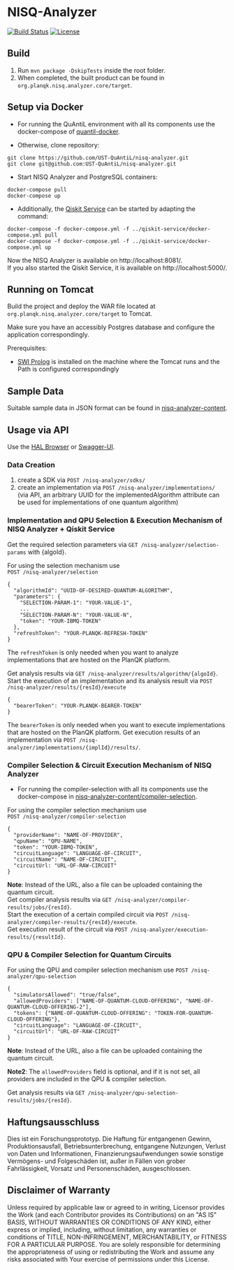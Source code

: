# NISQ-Analyzer

[![Build Status](https://api.travis-ci.com/UST-QuAntiL/nisq-analyzer.svg?branch=master)](https://travis-ci.com/UST-QuAntiL/nisq-analyzer)
[![License](https://img.shields.io/badge/License-Apache%202.0-blue.svg)](https://opensource.org/licenses/Apache-2.0)

## Build

1. Run `mvn package -DskipTests` inside the root folder.
2. When completed, the built product can be found in `org.planqk.nisq.analyzer.core/target`.

## Setup via Docker

* For running the QuAntiL environment with all its components use the docker-compose of [quantil-docker](https://github.com/UST-QuAntiL/quantil-docker).  

* Otherwise, clone repository:
```
git clone https://github.com/UST-QuAntiL/nisq-analyzer.git   
git clone git@github.com:UST-QuAntiL/nisq-analyzer.git
```

* Start NISQ Analyzer and PostgreSQL containers:
```
docker-compose pull
docker-compose up
```

* Additionally, the [Qiskit Service](https://github.com/UST-QuAntiL/qiskit-service/) can be started by adapting the command:
```
docker-compose -f docker-compose.yml -f ../qiskit-service/docker-compose.yml pull
docker-compose -f docker-compose.yml -f ../qiskit-service/docker-compose.yml up
```

Now the NISQ Analyzer is available on http://localhost:8081/.  
If you also started the Qiskit Service, it is available on http://localhost:5000/.
	
## Running on Tomcat

Build the project and deploy the WAR file located at `org.planqk.nisq.analyzer.core/target` to Tomcat.

Make sure you have an accessibly Postgres database and configure the application correspondingly.

Prerequisites:

- [SWI Prolog](https://www.swi-prolog.org/) is installed on the machine where the Tomcat runs and the Path is configured correspondingly

## Sample Data

Suitable sample data in JSON format can be found in [nisq-analyzer-content](https://github.com/UST-QuAntiL/nisq-analyzer-content/tree/master/objects).

## Usage via API

Use the [HAL Browser](http://localhost:8081/nisq-analyzer/browser/index.html#http://localhost:8081/nisq-analyzer/) or [Swagger-UI](http://localhost:8081/nisq-analyzer/swagger-ui/index.html?configUrl=/nisq-analyzer/v3/api-docs/swagger-config#/).

### Data Creation  
1. create a SDK via `POST /nisq-analyzer/sdks/`
2. create an implementation via `POST /nisq-analyzer/implementations/` (via API, an arbitrary UUID for the implementedAlgorithm attribute can be used for implementations of one quantum algorithm)

### Implementation and QPU Selection & Execution Mechanism of NISQ Analyzer + Qiskit Service
Get the required selection parameters via `GET /nisq-analyzer/selection-params` with {algoId}.  

For using the selection mechanism use  
`POST /nisq-analyzer/selection`
```
{
  "algorithmId": "UUID-OF-DESIRED-QUANTUM-ALGORITHM",
  "parameters": {
    "SELECTION-PARAM-1": "YOUR-VALUE-1",
    ...
    "SELECTION-PARAM-N": "YOUR-VALUE-N",
    "token": "YOUR-IBMQ-TOKEN"
  },
  "refreshToken": "YOUR-PLANQK-REFRESH-TOKEN"
}
```

The `refreshToken` is only needed when you want to analyze implementations that are hosted on the PlanQK platform.

Get analysis results via `GET /nisq-analyzer/results/algorithm/{algoId}`.  
Start the execution of an implementation and its analysis result via `POST /nisq-analyzer/results/{resId}/execute`
```
{
  "bearerToken": "YOUR-PLANQK-BEARER-TOKEN"
}
```
The `bearerToken` is only needed when you want to execute implementations that are hosted on the PlanQK platform.
Get execution results of an implementation via `POST /nisq-analyzer/implementations/{implId}/results/`.  

### Compiler Selection & Circuit Execution Mechanism of NISQ Analyzer  

* For running the compiler-selection with all its components use the docker-compose in [nisq-analyzer-content/compiler-selection](https://github.com/UST-QuAntiL/nisq-analyzer-content/tree/master/compiler-selection). 

For using the compiler selection mechanism use  
`POST /nisq-analyzer/compiler-selection`
```
{
  "providerName": "NAME-OF-PROVIDER",
  "qpuName": "QPU-NAME",
  "token": "YOUR-IBMQ-TOKEN",
  "circuitLanguage": "LANGUAGE-OF-CIRCUIT",
  "circuitName": "NAME-OF-CIRCUIT",
  "circuitUrl: "URL-OF-RAW-CIRCUIT"
}
```
**Note**: Instead of the URL, also a file can be uploaded containing the quantum circuit.  
Get compiler analysis results via `GET /nisq-analyzer/compiler-results/jobs/{resId}`.  
Start the execution of a certain compiled circuit via `POST /nisq-analyzer/compiler-results/{resId}/execute`.  
Get execution result of the circuit via `POST /nisq-analyzer/execution-results/{resultId}`.  

### QPU & Compiler Selection for Quantum Circuits

For using the QPU and compiler selection mechanism use
`POST /nisq-analyzer/qpu-selection`
```
{
  "simulatorsAllowed": "true/false",
  "allowedProviders": ["NAME-OF-QUANTUM-CLOUD-OFFERING", "NAME-OF-QUANTUM-CLOUD-OFFERING-2"],
  "tokens": {"NAME-OF-QUANTUM-CLOUD-OFFERING": "TOKEN-FOR-QUANTUM-CLOUD-OFFERING"},
  "circuitLanguage": "LANGUAGE-OF-CIRCUIT",
  "circuitUrl": "URL-OF-RAW-CIRCUIT"
}
```

**Note**: Instead of the URL, also a file can be uploaded containing the quantum circuit.

**Note2**: The `allowedProviders` field is optional, and if it is not set, all providers are included in the QPU & compiler selection.

Get analysis results via `GET /nisq-analyzer/qpu-selection-results/jobs/{resId}`.

## Haftungsausschluss

Dies ist ein Forschungsprototyp.
Die Haftung für entgangenen Gewinn, Produktionsausfall, Betriebsunterbrechung, entgangene Nutzungen, Verlust von Daten und Informationen, Finanzierungsaufwendungen sowie sonstige Vermögens- und Folgeschäden ist, außer in Fällen von grober Fahrlässigkeit, Vorsatz und Personenschäden, ausgeschlossen.

## Disclaimer of Warranty

Unless required by applicable law or agreed to in writing, Licensor provides the Work (and each Contributor provides its Contributions) on an "AS IS" BASIS, WITHOUT WARRANTIES OR CONDITIONS OF ANY KIND, either express or implied, including, without limitation, any warranties or conditions of TITLE, NON-INFRINGEMENT, MERCHANTABILITY, or FITNESS FOR A PARTICULAR PURPOSE.
You are solely responsible for determining the appropriateness of using or redistributing the Work and assume any risks associated with Your exercise of permissions under this License.
